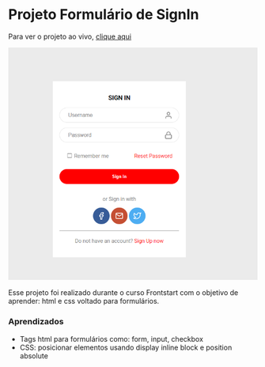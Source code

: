 # Projeto Formulário de SignIn

Para ver o projeto ao vivo, [clique aqui](https://hellsu00.github.io/signinform/)

![Projeto Preview](https://github.com/hellsu00/signinform/blob/master/assets/signinform.png?raw=true)

Esse projeto foi realizado durante o curso Frontstart com o objetivo de aprender: html e css voltado para formulários.

### Aprendizados
-   Tags html para formulários como: form, input, checkbox
-   CSS: posicionar elementos usando display inline block e position absolute
